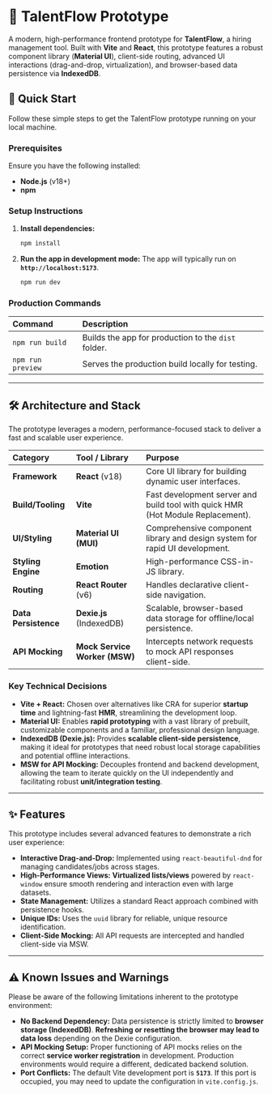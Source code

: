 # 🌟 TalentFlow Prototype

A modern, high-performance frontend prototype for **TalentFlow**, a hiring management tool. Built with **Vite** and **React**, this prototype features a robust component library (**Material UI**), client-side routing, advanced UI interactions (drag-and-drop, virtualization), and browser-based data persistence via **IndexedDB**.

## 🚀 Quick Start

Follow these simple steps to get the TalentFlow prototype running on your local machine.

### Prerequisites

Ensure you have the following installed:

* **Node.js** (v18+)
* **npm**

### Setup Instructions

1.  **Install dependencies:**
    ```bash
    npm install
    ```

2.  **Run the app in development mode:**
    The app will typically run on **`http://localhost:5173`**.
    ```bash
    npm run dev
    ```

### Production Commands

| Command | Description |
| :--- | :--- |
| `npm run build` | Builds the app for production to the `dist` folder. |
| `npm run preview` | Serves the production build locally for testing. |

---

## 🛠️ Architecture and Stack

The prototype leverages a modern, performance-focused stack to deliver a fast and scalable user experience.

| Category | Tool / Library | Purpose |
| :--- | :--- | :--- |
| **Framework** | **React** (v18) | Core UI library for building dynamic user interfaces. |
| **Build/Tooling** | **Vite** | Fast development server and build tool with quick HMR (Hot Module Replacement). |
| **UI/Styling** | **Material UI (MUI)** | Comprehensive component library and design system for rapid UI development. |
| **Styling Engine** | **Emotion** | High-performance CSS-in-JS library. |
| **Routing** | **React Router** (v6) | Handles declarative client-side navigation. |
| **Data Persistence** | **Dexie.js** (IndexedDB) | Scalable, browser-based data storage for offline/local persistence. |
| **API Mocking** | **Mock Service Worker (MSW)** | Intercepts network requests to mock API responses client-side. |

### Key Technical Decisions

* **Vite + React:** Chosen over alternatives like CRA for superior **startup time** and lightning-fast **HMR**, streamlining the development loop.
* **Material UI:** Enables **rapid prototyping** with a vast library of prebuilt, customizable components and a familiar, professional design language.
* **IndexedDB (Dexie.js):** Provides **scalable client-side persistence**, making it ideal for prototypes that need robust local storage capabilities and potential offline interactions.
* **MSW for API Mocking:** Decouples frontend and backend development, allowing the team to iterate quickly on the UI independently and facilitating robust **unit/integration testing**.

---

## ✨ Features

This prototype includes several advanced features to demonstrate a rich user experience:

* **Interactive Drag-and-Drop:** Implemented using `react-beautiful-dnd` for managing candidates/jobs across stages.
* **High-Performance Views:** **Virtualized lists/views** powered by `react-window` ensure smooth rendering and interaction even with large datasets.
* **State Management:** Utilizes a standard React approach combined with persistence hooks.
* **Unique IDs:** Uses the `uuid` library for reliable, unique resource identification.
* **Client-Side Mocking:** All API requests are intercepted and handled client-side via MSW.

---

## ⚠️ Known Issues and Warnings

Please be aware of the following limitations inherent to the prototype environment:

* **No Backend Dependency:** Data persistence is strictly limited to **browser storage (IndexedDB)**. **Refreshing or resetting the browser may lead to data loss** depending on the Dexie configuration.
* **API Mocking Setup:** Proper functioning of API mocks relies on the correct **service worker registration** in development. Production environments would require a different, dedicated backend solution.
* **Port Conflicts:** The default Vite development port is **`5173`**. If this port is occupied, you may need to update the configuration in `vite.config.js`.
